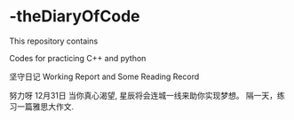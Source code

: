 # -theDiaryOfCode

This repository contains

Codes for practicing C++ and python

坚守日记 Working Report and Some Reading Record

努力呀 12月31日
当你真心渴望, 星辰将会连城一线来助你实现梦想。
隔一天，练习一篇雅思大作文.
